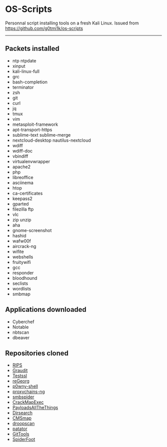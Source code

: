 # OS-Scripts

Personnal script installing tools on a fresh Kali Linux. Issued from https://github.com/g0tmi1k/os-scripts
- - -
## Packets installed
* ntp ntpdate
* xinput
* kali-linux-full
* grc
* bash-completion
* terminator
* zsh 
* git
* curl
* jq
* tmux
* vim
* metasploit-framework
* apt-transport-https
* sublime-text sublime-merge
* nextcloud-desktop nautilus-nextcloud
* wdiff
* wdiff-doc
* vbindiff
* virtualenvwrapper
* apache2
* php 
* libreoffice
* asciinema
* htop
* ca-certificates
* keepass2
* gparted
* filezilla ftp
* vlc
* zip unzip
* aha
* gnome-screenshot
* hashid
* wafw00f
* aircrack-ng
* wifite
* webshells
* fruitywifi
* gcc
* responder
* bloodhound
* seclists
* wordlists
* smbmap

## Applications downloaded
* Cyberchef
* Notable
* nbtscan
* dbeaver

## Repositories cloned
* [RIPS](https://github.com/ripsscanner/rips.git)
* [Graudit](https://github.com/wireghoul/graudit.git)
* [Testssl](https://github.com/drwetter/testssl.sh.git)
* [reGeorg](https://github.com/sensepost/reGeorg.git)
* [p0wny-shell](https://github.com/flozz/p0wny-shell.git)
* [proxychains-ng](https://github.com/rofl0r/proxychains-ng.git)
* [smbspider](https://github.com/T-S-A/smbspider.git)
* [CrackMapExec](https://github.com/byt3bl33d3r/CrackMapExec.git)
* [PayloadsAllTheThings](https://github.com/swisskyrepo/PayloadsAllTheThings)
* [Dirsearch](https://github.com/maurosoria/dirsearch.git)
* [CMSmap](https://github.com/Dionach/CMSmap.git)
* [droopscan](https://github.com/droope/droopescan.git)
* [patator](https://github.com/lanjelot/patator.git)
* [GitTools](https://github.com/internetwache/GitTools)
* [SpiderFoot](https://github.com/smicallef/spiderfoot)